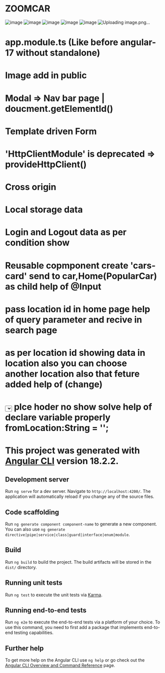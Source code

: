 # ZOOMCAR

![image](https://github.com/user-attachments/assets/cc16d93d-8af3-4869-b762-887fedb0bdd5)
![image](https://github.com/user-attachments/assets/17a7e49f-0519-4277-bf9a-9bda8ec4d847)
![image](https://github.com/user-attachments/assets/ab314f89-e3b3-4575-95ac-00cf06548987)
![image](https://github.com/user-attachments/assets/ce74502b-d784-4f98-9721-7da8f72880d3)
![image](https://github.com/user-attachments/assets/b4db9e19-8140-4726-b86e-0efcf709e863)
![Uploading image.png…]()




# app.module.ts (Like before angular-17 without standalone)
# Image add in public
# Modal => Nav bar page | doucment.getElementId()
# Template driven Form
# 'HttpClientModule' is deprecated => provideHttpClient()
# Cross origin
# Local storage data 
# Login and Logout data as per condition show
# Reusable copmponent create 'cars-card' send to car,Home(PopularCar) as child help of @Input
# pass location id in home page help of query parameter and recive in search page
# as per location id showing data in location also you can choose another location also that feture added help of (change)
#  <select> <option></option> </select> plce hoder no show solve help of declare variable properly fromLocation:String = '';


# This project was generated with [Angular CLI](https://github.com/angular/angular-cli) version 18.2.2.

## Development server

Run `ng serve` for a dev server. Navigate to `http://localhost:4200/`. The application will automatically reload if you change any of the source files.

## Code scaffolding

Run `ng generate component component-name` to generate a new component. You can also use `ng generate directive|pipe|service|class|guard|interface|enum|module`.

## Build

Run `ng build` to build the project. The build artifacts will be stored in the `dist/` directory.

## Running unit tests

Run `ng test` to execute the unit tests via [Karma](https://karma-runner.github.io).

## Running end-to-end tests

Run `ng e2e` to execute the end-to-end tests via a platform of your choice. To use this command, you need to first add a package that implements end-to-end testing capabilities.

## Further help

To get more help on the Angular CLI use `ng help` or go check out the [Angular CLI Overview and Command Reference](https://angular.dev/tools/cli) page.
